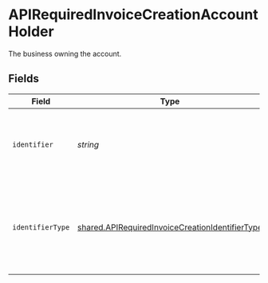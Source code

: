 # APIRequiredInvoiceCreationAccountHolder

The business owning the account.


## Fields

| Field                                                                                                                     | Type                                                                                                                      | Required                                                                                                                  | Description                                                                                                               |
| ------------------------------------------------------------------------------------------------------------------------- | ------------------------------------------------------------------------------------------------------------------------- | ------------------------------------------------------------------------------------------------------------------------- | ------------------------------------------------------------------------------------------------------------------------- |
| `identifier`                                                                                                              | *string*                                                                                                                  | :heavy_check_mark:                                                                                                        | Legal identifier of the business, such as its SIRET in France.                                                            |
| `identifierType`                                                                                                          | [shared.APIRequiredInvoiceCreationIdentifierType](../../../sdk/models/shared/apirequiredinvoicecreationidentifiertype.md) | :heavy_minus_sign:                                                                                                        | Type of legal business identifier of the business, such as the SIRET in France.                                           |